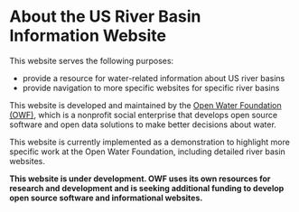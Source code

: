 # About the US River Basin Information Website #

This website serves the following purposes:

* provide a resource for water-related information about US river basins
* provide navigation to more specific websites for specific river basins

This website is developed and maintained by
the [Open Water Foundation (OWF)](http://openwaterfoundation.org),
which is a nonprofit social enterprise
that develops open source software and open data solutions to make better decisions about water.

This website is currently implemented as a demonstration to highlight more specific work
at the Open Water Foundation, including detailed river basin websites.

**This website is under development.  OWF uses its own resources for research and development and is
seeking additional funding to develop open source software and informational websites.**
